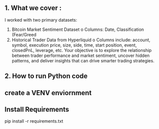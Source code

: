 ## 1. What we cover :

I worked with two primary datasets:
1. Bitcoin Market Sentiment Dataset
o Columns: Date, Classification (Fear/Greed
2. Historical Trader Data from Hyperliquid
o Columns include: account, symbol, execution price, size, side, time, 
start position, event, closedPnL, leverage, etc.
Your objective is to explore the relationship between trader performance and market 
sentiment, uncover hidden patterns, and deliver insights that can drive smarter trading 
strategies.


## 2. How to run Python code 

## create a VENV enviornment 


## Install Requirements

pip install -r requirements.txt

